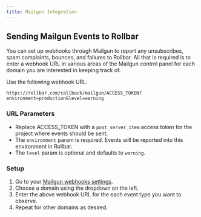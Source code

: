 ```yaml
---
title: Mailgun Integration
---
```


## Sending Mailgun Events to Rollbar

You can set up webhooks through Mailgun to report any unsubscribes, spam
complaints, bounces, and failures to Rollbar. All that is required is to
enter a webhook URL in various areas of the Mailgun control panel for
each domain you are interested in keeping track of.

Use the following webhook URL:

    https://rollbar.com/callback/mailgun/ACCESS_TOKEN?environment=production&level=warning

### URL Parameters

-   Replace ACCESS\_TOKEN with a `post_server_item` access token for the
    project where events should be sent.
-   The `environment` param is required. Events will be reported into
    this environment in Rollbar.
-   The `level` param is optional and defaults to `warning`.

### Setup

1.  Go to your [Mailgun webhooks settings](https://mailgun.com/cp).
2.  Choose a domain using the dropdown on the left.
3.  Enter the above webhook URL for the each event type you want to
    observe.
4.  Repeat for other domains as desired.
